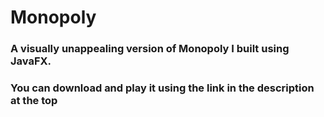 # Monopoly
### A visually unappealing version of Monopoly I built using JavaFX. 
### You can download and play it using the link in the description at the top